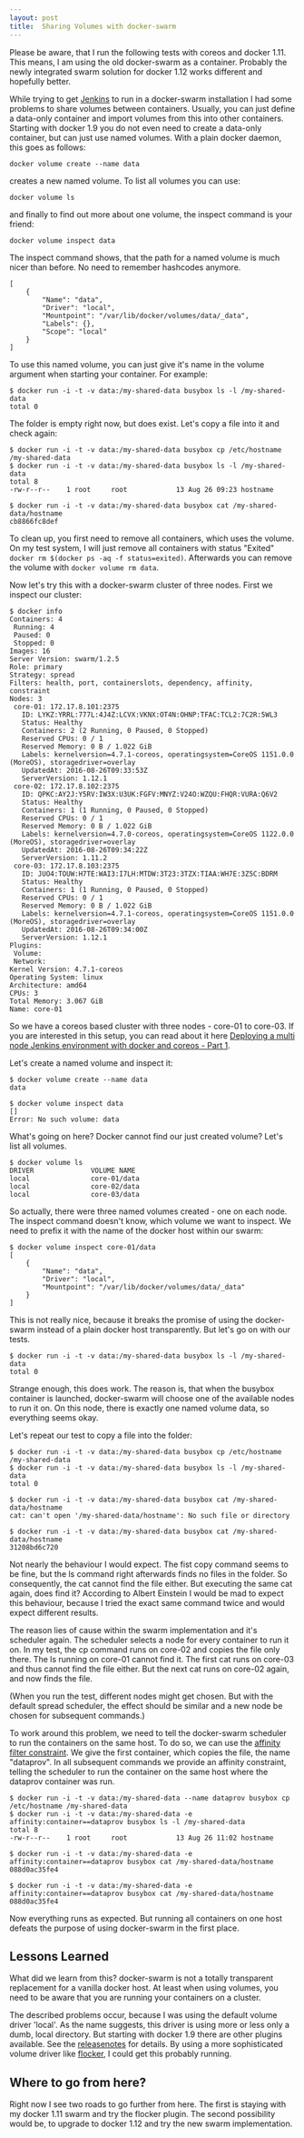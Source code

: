 ```yaml
---
layout: post
title:  Sharing Volumes with docker-swarm
---
```


Please be aware, that I run the following tests with coreos and docker 1.11. This means, I am using the old docker-swarm as a container. Probably the newly integrated swarm solution for docker 1.12 works different and hopefully better.

While trying to get [Jenkins](https://jenkins.io/) to run in a docker-swarm installation
I had some problems to share volumes between containers. Usually, you can just define a
data-only container and import volumes from this into other containers. Starting with
docker 1.9 you do not even need to create a data-only container, but can just use named
volumes. With a plain docker daemon, this goes as follows:

```docker volume create --name data```

creates a new named volume. To list all volumes you can use:

```docker volume ls```

and finally to find out more about one volume, the inspect command is your friend:

```docker volume inspect data```

The inspect command shows, that the path for a named volume is much nicer than before.
No need to remember hashcodes anymore.

```
[
    {
        "Name": "data",
        "Driver": "local",
        "Mountpoint": "/var/lib/docker/volumes/data/_data",
        "Labels": {},
        "Scope": "local"
    }
]
```
To use this named volume, you can just give it's name in the volume argument when
starting your container. For example:

```
$ docker run -i -t -v data:/my-shared-data busybox ls -l /my-shared-data
total 0
```
The folder is empty right now, but does exist. Let's copy a file into it and check again:

```
$ docker run -i -t -v data:/my-shared-data busybox cp /etc/hostname /my-shared-data
$ docker run -i -t -v data:/my-shared-data busybox ls -l /my-shared-data
total 8
-rw-r--r--    1 root     root            13 Aug 26 09:23 hostname

$ docker run -i -t -v data:/my-shared-data busybox cat /my-shared-data/hostname
cb8866fc8def
```
To clean up, you first need to remove all containers, which uses the volume. On my
test system, I will just remove all containers with status "Exited" ```docker rm $(docker ps -aq -f status=exited)```. Afterwards you can remove the volume with ```docker volume rm data```.

Now let's try this with a docker-swarm cluster of three nodes. First we inspect our cluster:

```
$ docker info
Containers: 4
 Running: 4
 Paused: 0
 Stopped: 0
Images: 16
Server Version: swarm/1.2.5
Role: primary
Strategy: spread
Filters: health, port, containerslots, dependency, affinity, constraint
Nodes: 3
 core-01: 172.17.8.101:2375
   ID: LYKZ:YRRL:777L:4J4Z:LCVX:VKNX:OT4N:OHNP:TFAC:TCL2:7C2R:5WL3
   Status: Healthy
   Containers: 2 (2 Running, 0 Paused, 0 Stopped)
   Reserved CPUs: 0 / 1
   Reserved Memory: 0 B / 1.022 GiB
   Labels: kernelversion=4.7.1-coreos, operatingsystem=CoreOS 1151.0.0 (MoreOS), storagedriver=overlay
   UpdatedAt: 2016-08-26T09:33:53Z
   ServerVersion: 1.12.1
 core-02: 172.17.8.102:2375
   ID: QPKC:AY2J:Y5RV:IW3X:U3UK:FGFV:MNYZ:V24O:WZQU:FHQR:VURA:Q6V2
   Status: Healthy
   Containers: 1 (1 Running, 0 Paused, 0 Stopped)
   Reserved CPUs: 0 / 1
   Reserved Memory: 0 B / 1.022 GiB
   Labels: kernelversion=4.7.0-coreos, operatingsystem=CoreOS 1122.0.0 (MoreOS), storagedriver=overlay
   UpdatedAt: 2016-08-26T09:34:22Z
   ServerVersion: 1.11.2
 core-03: 172.17.8.103:2375
   ID: JUO4:TOUW:H7TE:WAI3:I7LH:MTDW:3T23:3TZX:TIAA:WH7E:3Z5C:BDRM
   Status: Healthy
   Containers: 1 (1 Running, 0 Paused, 0 Stopped)
   Reserved CPUs: 0 / 1
   Reserved Memory: 0 B / 1.022 GiB
   Labels: kernelversion=4.7.1-coreos, operatingsystem=CoreOS 1151.0.0 (MoreOS), storagedriver=overlay
   UpdatedAt: 2016-08-26T09:34:00Z
   ServerVersion: 1.12.1
Plugins:
 Volume:
 Network:
Kernel Version: 4.7.1-coreos
Operating System: linux
Architecture: amd64
CPUs: 3
Total Memory: 3.067 GiB
Name: core-01
```

So we have a coreos based cluster with three nodes - core-01 to core-03. If you are interested in this setup, you can read about it here [Deploying a multi node Jenkins environment with docker and coreos - Part 1](/Master-Slave-Jenkins-With-Docker-Part1/).

Let's create a named volume and inspect it:

```
$ docker volume create --name data
data

$ docker volume inspect data
[]
Error: No such volume: data
```

What's going on here? Docker cannot find our just created volume? Let's list all volumes.

```
$ docker volume ls
DRIVER              VOLUME NAME
local               core-01/data
local               core-02/data
local               core-03/data
```

So actually, there were three named volumes created - one on each node. The inspect command doesn't know, which volume we want to inspect. We need to prefix it with the name of the docker host within our swarm:

```
$ docker volume inspect core-01/data
[
    {
        "Name": "data",
        "Driver": "local",
        "Mountpoint": "/var/lib/docker/volumes/data/_data"
    }
]
```
This is not really nice, because it breaks the promise of using the docker-swarm instead of a plain docker host transparently. But let's go on with our tests.

```
$ docker run -i -t -v data:/my-shared-data busybox ls -l /my-shared-data
total 0
```

Strange enough, this does work. The reason is, that when the busybox container is launched, docker-swarm will choose one of the available nodes to run it on. On this node, there is exactly one named volume data, so everything seems okay.

Let's repeat our test to copy a file into the folder:

```
$ docker run -i -t -v data:/my-shared-data busybox cp /etc/hostname /my-shared-data
$ docker run -i -t -v data:/my-shared-data busybox ls -l /my-shared-data
total 0

$ docker run -i -t -v data:/my-shared-data busybox cat /my-shared-data/hostname
cat: can't open '/my-shared-data/hostname': No such file or directory

$ docker run -i -t -v data:/my-shared-data busybox cat /my-shared-data/hostname
31208bd6c720
```

Not nearly the behaviour I would expect. The fist copy command seems to be fine, but the ls command right afterwards finds no files in the folder. So consequently, the cat cannot find the file either. But executing the same cat again, does find it? According to Albert Einstein I would be mad to expect this behaviour, because I tried the exact same command twice and would expect different results.

The reason lies of cause within the swarm implementation and it's scheduler again. The scheduler selects a node for every container to run it on. In my test, the cp command runs on core-02 and copies the file only there. The ls running on core-01 cannot find it. The first cat runs on core-03 and thus cannot find the file either. But the next cat runs on core-02 again, and now finds the file.

(When you run the test, different nodes might get chosen. But with the default spread scheduler, the effect should be similar and a new node be chosen for subsequent commands.)

To work around this problem, we need to tell the docker-swarm scheduler to run the containers on the same host. To do so, we can use the [affinity filter constraint](https://docs.docker.com/swarm/scheduler/filter/#/use-an-affinity-filter). We give the first container, which copies the file, the name "dataprov". In all subsequent commands we provide an affinity constraint, telling the scheduler to run the container on the same host where the dataprov container was run.

```
$ docker run -i -t -v data:/my-shared-data --name dataprov busybox cp /etc/hostname /my-shared-data
$ docker run -i -t -v data:/my-shared-data -e affinity:container==dataprov busybox ls -l /my-shared-data
total 8
-rw-r--r--    1 root     root            13 Aug 26 11:02 hostname

$ docker run -i -t -v data:/my-shared-data -e affinity:container==dataprov busybox cat /my-shared-data/hostname
088d0ac35fe4

$ docker run -i -t -v data:/my-shared-data -e affinity:container==dataprov busybox cat /my-shared-data/hostname
088d0ac35fe4
```

Now everything runs as expected. But running all containers on one host defeats the purpose of using docker-swarm in the first place.

## Lessons Learned
What did we learn from this? docker-swarm is not a totally transparent replacement for a vanilla docker host. At least when using volumes, you need to be aware that you are running your containers on a cluster.

The described problems occur, because I was using the default volume driver 'local'. As the name suggests, this driver is using more or less only a dumb, local directory. But starting with docker 1.9 there are other plugins available. See the [releasenotes](https://blog.docker.com/2015/11/docker-1-9-production-ready-swarm-multi-host-networking/) for details. By using a more sophisticated volume driver like [flocker](https://docs.clusterhq.com/en/latest/), I could get this probably running.

## Where to go from here?
Right now I see two roads to go further from here. The first is staying with my docker 1.11 swarm and try the flocker plugin. The second possibility would be, to upgrade to docker 1.12 and try the new swarm implementation.
